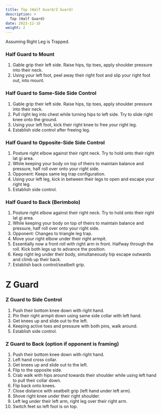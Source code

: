 ```yaml
---
title: Top (Half Guard/Z Guard)
description: >
  Top (Half Guard)
date: 2023-12-16
weight: 2
---
```


Assuming Right Leg is Trapped.

### Half Guard to Mount

1. Gable grip their left side. Raise hips, tip toes, apply shoulder pressure into their neck.
2. Using your left foot, peel away their right foot and slip your right foot out, into mount.

### Half  Guard to Same-Side  Side Control

1. Gable grip their left side. Raise hips, tip toes, apply shoulder pressure into their neck.
1. Pull right leg into chest while turning hips to left side. Try to slide right knee onto the ground.
1. Using your left foot, kick their right knee to free your right leg.
1. Establish side control after freeing leg.

### Half Guard to Opposite-Side Side Control

1. Posture right elbow against their right neck. Try to hold onto their right lat gi area.
1. While keeping your body on top of theirs to maintain balance and pressure, half roll over onto your right side.
1. Opponent: Keeps same leg trap configuration.
1. Using your left leg, kick in between their legs to open and escape your right leg.
1. Establish side control.

### Half Guard to Back (Berimbolo)

1. Posture right elbow against their right neck. Try to hold onto their right lat gi area.
2. While keeping your body on top of theirs to maintain balance and pressure, half roll over onto your right side.
3. Opponent: Changes to triangle leg trap.
4. Move your right elbow under their right armpit.
5. Essentially now a front roll with right arm in front. Halfway through the roll. Kick both legs up to advance the position.
6. Keep right leg under their body, simultaneously hip escape outwards and climb up their back.
7. Establish back control/seatbelt grip.

# Z Guard

### Z Guard to Side Control

1. Push their bottom knee down with right hand.
2. Pin their right armpit down using same side collar with left hand.
3. Get knees up and slide out to the left.
4. Keeping active toes and pressure with both pins, walk around.
5. Establish side control.

### Z Guard to Back (option if opponent is framing)

1. Push their bottom knee down with right hand.
2.  Left hand cross collar.
3. Get knees up and slide out to the left.
4. Flip to the opposite side.
5. Crab walk with hips around towards their shoulder while using left hand to pull their collar down.
6. Flip back onto knees.
7. Close distance with seatbelt grip (left hand under left arm).
8. Shove right knee under their right shoulder.
9. Left leg under their left arm, right leg over their right arm.
10. Switch feet so left foot is on top.

